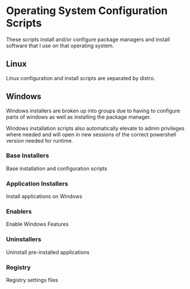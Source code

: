 # Operating System Configuration Scripts

These scripts install and/or configure package managers and install software
that I use on that operating system.

## Linux

Linux configuration and install scripts are separated by distro.


## Windows

Windows installers are broken up into groups due to having to configure parts
of windows as well as installing the package manager.

Windows installation scripts also automatically elevate to admin privileges
where needed and will open in new sessions of the correct powershell version
needed for runtime.

### Base Installers

Base installation and configuration scripts

### Application Installers

Install applications on Windows

### Enablers

Enable Windows Features

### Uninstallers

Uninstall pre-installed applications

### Registry

Registry settings files
